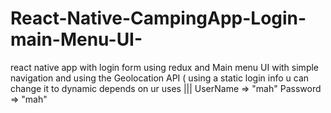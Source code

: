 # React-Native-CampingApp-Login-main-Menu-UI-
react native app with login form using redux and Main menu UI with simple navigation and using the Geolocation API ( using a static login info u can change it to dynamic depends on ur uses  ||| UserName  => "mah" Password => "mah"

![]()
